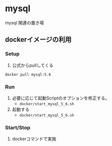 # mysql
mysql 関連の置き場

## dockerイメージの利用

### Setup

1. 公式からpullしてくる
```
docker pull mysql:5.6
```

### Run

1. 必要に応じて起動Scriptのオプションを修正する。
    - `docker/start_mysql_5_6.sh`
1. 起動する
    - `docker/start_mysql_5_6.sh`

### Start/Stop

1. dockerコマンドで実施
